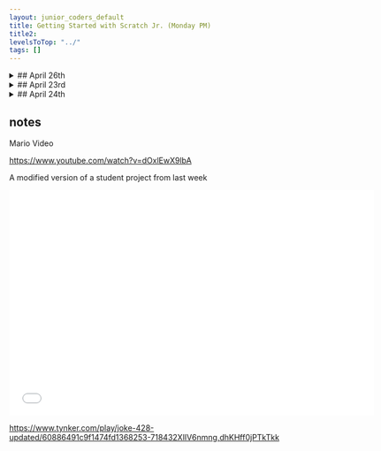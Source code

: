```yaml
---
layout: junior_coders_default
title: Getting Started with Scratch Jr. (Monday PM)
title2: 
levelsToTop: "../"
tags: []
---
```



<!-- MONDAY -->
<details markdown=1>
<summary markdown=1>## April 26th
</summary>
## April 26th

### Recap for April 26th

Back to Scratch
  : Some kids moved back to Scratch after a long time with Tynker. I had loosely offered this a while back, and the kids have asked for it since then. This will allow us to focus more on details and specific steps. 

Virus Shooting
  : Student H continued working on his Virus Shooting Project. Today we worked in the photo editor making his character into a silhouette but cutting part out, and painting over it. Then we moved to coding. We worked on making the gun follow the mouse pointer and limiting the motion to certain directions. This required 2 if block, an a condition block to test tthe diretion and point in the right direction.


```
when @greenFlag clicked
forever
    point towards [mouse-pointer v]
    if <(direction) > [20]> then
        point in direction (20)
    end
    if <(direction) < [-41]> then
        point in direction (-41)
    end
end

when I receive [message2 v]
play sound [Squish Pop v] until done

when @greenFlag clicked
forever
    say (direction)
end

```
{: .msb}

{% include turbowarp.html Name="Virus Shooter" ID="517634593" caption="The spraygun's motion is limited to between -30 and 35 degrees" %}


Tutorials
  : Student M worked in Tynker. As a warmup, he made mouse follow the mousepointer and a cat follow the rat . He made the game stop if the cat caught the mouse. The key was using touching blocks, with forever loops  to do the testing

```
when @greenFlag clicked 
forever
    glide (1) secs to [Mouse1 v]
end

// Cat follows mouse


when @greenFlag clicked 
forever
    go to [mouse-pointer v]
end

// Mouse follows pointer


when @greenFlag clicked 
forever
    if <touching [Cat v]?> then
        say [help] for (2) seconds
        stop [all v]
    end
end

// when touched game stops
```
{: .msb}

{% include turbowarp.html Name="mouse run" ID="521123023" caption="" %}


Pong
  : Then he finished a tutorial for a pong like game. We experimented with different rebound angles for the ball, e.g. 200 degrees instead of 180 degrees.


```
when @greenFlag clicked
forever
    if <touching [Magic Wand v]?> then
        change [score v] by (1)
        turn @turnRight (200) degrees::motion // 200 degrees instead of 180 degrees
        move (15) steps
        wait (0.5) seconds
    end
end
```
{: .msb}


{% include turbowarp.html Name="Pong" ID="521128840" caption="" %}


### Makeup Class
There was also a makeup class.

Joke Game
  : Student A1 finished his comic strip joke class. He added more characters and conversation, as well as a cute "Fin" end card. The project is below but beware, the volume is high, so turn it down before you play the project.

{% include tynkerprojectpage.html Name="Joke" ID="https://www.tynker.com/play/joke/607e7e767499e620f9630a0c-610559XroM3d00DC4i3IC,ulTdk.Yk" %}



Comic 
  : Student A2 was also working on a comic. This time we revised it 

We moved the font and color information to a separate initializion block

![Imgur](https://i.imgur.com/BugB9tz.png){: .jsgif}


We talked about loops. For example, we used a loop to move the caveman towards the karate kid and to change the karate kid's costume while he kicks. We counted the number of costumes so that we would end on a high kick.

![Imgur](https://i.imgur.com/3JC5plC.png){: .jsgif}
![Imgur](https://i.imgur.com/OJpPkM8.png){: .jsgif}

We also used a broadcast to hide the Karate Kid and the Caveman at the end.

![Imgur](https://i.imgur.com/YRRQ5GU.png){: .jsgif}

Here is the final product

{% include tynkerprojectpage.html Name="comic-4-27" ID="https://www.tynker.com/play/comic-4-27/6088e7ea80013e53d132cf33-275401XiWac.P.Q1B8NzfXYjpChQgk" %}


### Happy Golden Week

Here is some fun to wish everyone a wonderful golden week:

{% include youtubelazy.html  videoID="dOxlEwX9lb" %}

See after the holiday.
</details>

<!-- FRIDAY -->
<details markdown=1>
<summary markdown=1>## April 23rd
</summary>

## April 23rd

### Recap for April 23rd

Tynker
  : The project this week was a maze game. 

![Imgur](https://i.imgur.com/PCrNSUO.gif){: .jsgif}

Straight Lines
  : One key skill for this is knowing how to make straight lines, as described in the [Dragon Maze](../lessons/DragonMazept1.html). 
  
1. First click the select arrow and then click a line. 
2. The line will appear with dots. 
3. Click on a dot to remove it. 
4. Remove all the dots except 2 to make a perfectly straight line. 
5. Drag 2 dots directly over each other to make a sharp corner. 
6. Drag the dots around to modify the path of the line. 
7. Using a set of lines, make a maze.

![the path of a line in the background](./images/2020-04-13/linearPaths.png){: .bordered width="300px"}

Today I really emphasized step 5, to make a sharp corner. Student Y became very ambitious in his maze and it had long lines, with lots of twists and spirals. This required precision handling of all the dots, and counting the dots needed. I thought this would be discouraging, especially because he wasn't using a stylus, but just his finger. But in the end he kept at it and worked very hard to get what he wanted. Great Job! 

Student K finished his maze and moved on to making the [Dragon Maze](../lessons/DragonMazept1.html). He also worked on. 

Student R was also able to complete the maze, and had a lot of fun adding music.

Exploring Tynker
  : Student Y spent today's class exploring various tutorials and projects looking for his next project to complete. He seems to have settled on make a comic strip project.

Beach Project
  : Student A continued working on her Beach project. She realized that is was a bit hard to get to some of the candy, so she started working on making a basket that the candy could go in when you collect it. We chose a basket image from Google, and used [Pixlr](pixlr.com) to remove the background. Then we inserted it into the project.

![Imgur](https://i.imgur.com/juFElCI.png){: .bordered height="300px"}

{% include tynkerprojectpage.html Name="Beach Project" ID="https://www.tynker.com/play/mermaid-2-revised/6083e6babce7316a2c7167de-564164XpgMLsXuzFhi8BJS.JfT3n4k" caption="A mockup of the **Beach Project** in action. When she hits the good candy, the bad candy disappears and the good candy goes to the basket. She goes back to the starting point." %}

Snowboarder
  : For the snowboarder project, student C continued working on a "life" system for kids. When a player collects bad candy, she loses one life. Before she was using separate actors for each life, and I suggested making each life be a costume. That way she can use the "next costume" block to keep score.  This is a simple alternative to using variables.

![Imgur](https://i.imgur.com/gvDFoZI.png){: .bordered width="300px" }

### Happy Golden Week

Here is some fun to wish everyone a wonderful golden week. Watch it to the end!!

{% include youtubelazy.html  videoID="dOxlEwX9lb" %}

See you after the holiday.
</details>

<!-- SATURDAY -->
<details markdown=1>
<summary markdown=1>## April 24th
</summary>

## April 24th

### Recap for April 24th

Students H and M continued making variations of the *Usseewa* projects. This included adding dancing characters that if you touch will do extra actions. We also began exploring other music to include in their project. 

Student H plans to a Brontosaurus versus Tyrannosaurus game next.

Student N 
  : For homework, Student N made a storyboard involving several projects representing levels. Some of these were mario type jumping games with coins and so on. Others had original ideas, like having a character can disappear and then appear alternately. This required some fancy messaging. This student has been moving along quickly and is now ready for Scratch.

![Imgur](https://i.imgur.com/IHBcLlP.gif){: .jsgif}

Makeup Class
  : There was also interest in a Mario Clone devised by one of our teachers. During a makeup up class on Monday, I walked through this project with student Y (slowly, via Zoom). This is a work in progress and will continue next class. Here is the prototype:

![Mario](https://i.imgur.com/sGTxRqP.gif){: .jsgif}

### Happy Golden Week

Here is some fun to wish everyone a wonderful golden week. Watch it to the end!!

{% include youtubelazy.html  videoID="dOxlEwX9lb" %}

See you after the holiday.

</details> 

## notes

Mario Video 

https://www.youtube.com/watch?v=dOxlEwX9lbA 

A modified version of a student project from last week

<iframe width="660" height="408" src="//www.tynker.com/ide/embedded?p=60886491c9f1474fd1368253&controls=false&autostart=false" frameborder="0" allowfullscreen></iframe>

https://www.tynker.com/play/joke-428-updated/60886491c9f1474fd1368253-718432XlIV6nmng,dhKHff0jPTkTkk

